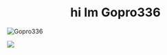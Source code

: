 <h1 align="center">hi Im Gopro336
 </h1>
<p align="left"> <img src="https://komarev.com/ghpvc/?username=Gopro336" alt="Gopro336" /> </p>

![](https://hit.yhype.me/github/profile?user_id=63124240)
